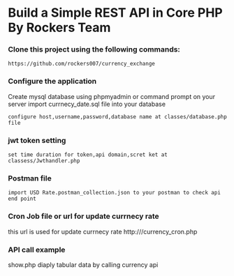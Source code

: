 # Build a Simple REST API in Core PHP By Rockers Team


### Clone this project using the following commands:

```
https://github.com/rockers007/currency_exchange

```

### Configure the application

Create mysql database using phpmyadmin or command prompt on your server
import currnecy_date.sql file into your database

```
configure host,username,password,database name at classes/database.php file
```

### jwt token setting

```
set time duration for token,api domain,scret ket at classess/Jwthandler.php
```

### Postman file

```
import USD Rate.postman_collection.json to your postman to check api end point
```

### Cron Job file or url for update currnecy rate

this url is used for update currnecy rate http://<your domain path>/currency_cron.php

### API call example

show.php diaply tabular data by calling currency api